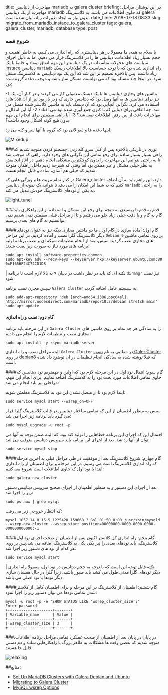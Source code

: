 title: مهاجرت از دیتابیس mariadb به galera cluster
briefing: در این نوشتار، مراحل مهاجرت از یک دیتابیس mariadb که حاوی اطلاعات می باشد، به کلاسترینگ galera بدون نیاز به ایجاد تغییرات زیاد، بیان شده است.
date_time: 2018-07-18 08:33
slug: migrate_from_mariadb_instace_to_galera_cluster
tags: galera, galera_cluster, mariadb, database 
type: post

### شروع قصه
با سلام به همه، ما معمولا در هر دیتاسنتری که راه اندازی می کنیم، به خاطر اهمیت و حجم بسیار زیاد اطلاعات، دیتابیس ها را در کلاسترینگ قرار می دهیم. اما به دلیل اجرای سیاست های عجولانه متأسفانه در یک دیتاسنتر این مهم اتفاق نیفتاد و خاصا با یک [instace دیتابیس][database_instace] `mariadb` راه اندازی شده بود که با توجه حساسیت بالا اطلاعات ریسک زیاد داشت. پس بالاخره تصمیم بر این شد که این یک نود دیتابیس به کلاسترینگ منتقل شود. در اینجا چند مشئله بود که می توانست مشکل ساز باشه و موجب دغده گروه شده بود:

 -1 ماشین های وجازی دیتابیس ها با یک دیسک معمولی کار می کردند و در کنار آن، یک هارد `SSD` نیز برای دیتابیس ها به آنها وصل بود که دیتابیس جاری که زیر بار بود نیز از آن استفاده می کرد. نگرانی آنجایی بود که آن دیسک باید به ماشین کلاستر شده متصل می شد. چه اتفاقی برای دیتایی که تا کنون جمع آوری شده بود می افتاد؟
  2- آیا این انتقال و مهاجرات باعث از بین رفتن اطلاعات نمی شد؟
  3- آیا راهی مطمئن برای انجام این مهم بدون هیچ گونه اشکال وجود داشت؟
 
 اینها دغده ها و سوالاتی بود که گروه با آنها سر و کله می زد.


![Mixedup](mixedup.jpg)

###نوری در تاریکی
بالاخره پس از کلی سرو کله زدن، جسجتو کردن متوجه شدیم که راهی بسیار بسیار ساده برای رفع تمامی این نگرانی های وجود دارد. راهی که موجب شد تا به راحتی بتوانیم این مهاجرت را بدون کوچکترین مشکلی انجام دهیم. در آغاز انجامش به نظر خیلی مشکل و غیر ممکن بود اما وقتی که شیرجه زدیم داخل راهکار، متوجه شدیم که خیلی هم آسان، ساده و قابل انجام هست.

در کنار تمام مزیت ها و ویژگی هایی که Galera_cluster دارد، این راهم باید به آن اضافه کنیم که به شما این امکان را می دهد تا بتوانید یک نمونه از دیتابیس `mariadb` را به راحتی به یکی از نودهای کلاسترینگ خودش تبدیل می کند.

![light_tunel](light_tunel.jpg)

###قدم به قدم تا ریسیدن به نتیجه 
برای رفع این مشکل و استفاده از این راهکاری باید گام به گام و با دقت خیلی زیاد جلو می رفتیم و تا از مراحل قبلی مطمئن نمی شدیم نمی توانستیم به گام های بعدی برسیم.

####گام اول: آماده سازی
در گام اول، ما دو ماشین مجازی دیگه نیز به عنوان نودهای دیگر کلاسترینگ گلرا نصب و آماده کردیم. در این مراحل `Debian 9` بر روی تمامی ماشین های مجازی نصب گردید. سپس، بعد از انجام تنظیمات شبکه ای و نصب برنامه اولیه برنامه های مورد نیاز به صورت زیر نصب شدند:

    sudo apt install software-properties-common
    sudo apt-key adv --recv-keys --keyserver hkp://keyserver.ubuntu.com:80 0xF1656F24C74CD1D8

 | نکته ای که باید در نظر داشت در دبیان ۹ به بالا لازم است تا برنامه `dirmngr` نیز نصب شود.
 
 سپس مخزن نصب برنامه `Galera Cluster` به سیستم عامل اضافه گردید:
 
    sudo add-apt-repository 'deb [arch=amd64,i386,ppc64el] http://mirror.nodesdirect.com/mariadb/repo/10.2/debian stretch main'
    sudo apt update
    
#### گام دوم: نصب و راه اندازی
در این مرحله باید برنامه `Galera Cluster` را به سادگی هر چه تمام بر روی ماشین های مجازی نصب و تنظیمات لازم را انجام می دادیم:

    sudo apt install -y rsync mariadb-server

البته مراحل نصب و راه اندازی `Galera Cluster` در مطلبی به نام [نصب Galer Cluster بر روی debian8][galer_debian8] که قبلا نوشته شده به سادگی انجام تنظیمات در آن توضیح داد شده است.

####گام سوم: انتقال نود اول
در این مرحله لازم بود که اولین و مهمتریم نود دیتابیس که حاوی تمامی اطلاعات مورد بحث بود را به کلاسترینگ اضافه نماییم. برای انجام این مهم، مراحلی نیز باید انجام می شد:

ابتدا لازم بود تا از متصل نشدن این نود به کلاسترینگ مطمئن شویم:

    sudo service mysql start --wsrep_on=OFF
    
سپس به منظور اطمینان از این که تمامی ساختار دیتابیس در قالب کلاسترینگ گلرا قرار می گیرد باید برنامه زیر اجرا می شد:

    sudo mysql_upgrade -u root -p
    
احتمال این که اجرای این برنامه خطاهایی را تولید کند بود، که البته ضمن توجه به آنها می توان از آنها رد شد. بعد از اجرای این برنامه باید سرویس دیتابیس متوقف می شد:

    sudo service mysql stop
    
####گام چهارم: شروع کلاسترینگ
بعد از موفقیت در طی مراحل قبلی به آخرین مرحله که راه اندازی کلاسترینگ است می رسیم. در این مرحله و برای اطمینان از راه اندازی ابتدا با نود اول که حاوی اطاعلات است شروع می کنیم:

    sudo galera_new_cluster
    
بعد از اجرای این دستور و به منظور اطمینان از اجرای صحیح سرویس دیتابیس دستور زیر را اجرا شد:

    sudo ps aux | grep mysql

که انتظار خروجی زیر می رفت:

    mysql 1057 14.0 15.5 1225420 159668 ? Ssl 01:50 0:00 /usr/sbin/mysqld --wsrep-new-cluster --wsrep_start_position=00000000-0000-0000-0000-000000000000:-1

####گام پنجم: راه اندازی کل کلاستر
اکنون پس از اطمیان از صحت اجرای نود اول کلاسترینگ، باید نودهای بعدی را نیز  یکی یکی به کلاسترینگ اضافه می شد،پس بر روی هر کدام از نود های دستور زیر اجرا شد:

    sudo service mysql start

 | نکته قابل توجه این است که با توجه به حجم دیتابیس در نود اول، معمولا راه اندازی دیگر نودهای گلرا مدتی طول می کشد باید صبور باشید. زیرا گلرا در حال همسان سازی دیگر نودها با نود اصلی می باشد.
 
####گام ششم: اطمینان از کلاسترینگ
 در این مرحله و برای اطمینان کامل از کلاستر شدن تمامی نودها می توان دستور زیر را اجرا نمود:
 
    mysql -u root -p -e "SHOW STATUS LIKE 'wsrep_cluster_size';"
    Enter password:
    +--------------------+-------+
    | Variable_name      | Value |
    +--------------------+-------+
    | wsrep_cluster_size | 3     |
    +--------------------+-------+
    
###در پایان
در پایان بعد از اطمینان از صحت عملکرد تمامی مراحل برنامه اطلاعات، متوجه شدیم که بعضی وقت ها مشکلات به ظاهر بزرگ با راهکارهایی ساده و دم دستی قابل حا هستند.

![relaxing](relaxing.jpeg)


##منابع:
 * [Set Up MariaDB Clusters with Galera Debian and Ubuntu][MariaDB_Clusters]
 * [Migrating to Galera Cluster][Migrating_to_Galera]
 * [MySQL wsrep Options][wsrep_Options]

[database_instace]: https://www.lifewire.com/database-instance-1019612
[galer_debian8]: http://shgn.ir/2017-08-16/galera_cluster.html 
[MariaDB_Clusters]: https://www.linode.com/docs/databases/mariadb/set-up-mariadb-clusters-with-galera-debian-and-ubuntu/
[Migrating_to_Galera]: http://galeracluster.com/documentation-webpages/migration.html
[wsrep_Options]: http://galeracluster.com/documentation-webpages/mysqlwsrepoptions.html